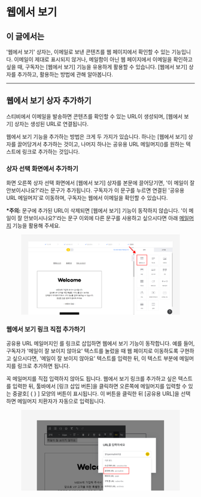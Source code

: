 # 웹에서 보기

## 이 글에서는

'웹에서 보기' 상자는, 이메일로 보낸 콘텐츠를 웹 페이지에서 확인할 수 있는 기능입니다. 이메일이 제대로 표시되지 않거나, 메일함이 아닌 웹 페이지에서 이메일을 확인하고 싶을 때, 구독자는 \[웹에서 보기] 기능을 유용하게 활용할 수 있습니다. \[웹에서 보기] 상자를 추가하고, 활용하는 방법에 관해 알아봅니다.

***

## 웹에서 보기 상자 추가하기

스티비에서 이메일을 발송하면 콘텐츠를 확인할 수 있는 URL이 생성되며, \[웹에서 보기] 상자는 생성된 URL로 연결됩니다.&#x20;

웹에서 보기 기능을 추가하는 방법은 크게 두 가지가 있습니다. 하나는 \[웹에서 보기] 상자를 끌어당겨서 추가하는 것이고, 나머지 하나는  공유용 URL 메일머지($%permalink%$)를 원하는 텍스트에 링크로 추가하는 것입니다.



### 상자 선택 화면에서 추가하기

화면 오른쪽 상자 선택 화면에서 \[웹에서 보기] 상자를 본문에 끌어당기면, '이 메일이 잘 안보이시나요?'라는 문구가 추가됩니다. 구독자가 이 문구를 누르면 연결된 '공유용 URL 메일머지'로 이동하며, 구독자는 웹에서 이메일을 확인할 수 있습니다.

**\*주의:** 문구에 추가된 URL이 삭제되면 \[웹에서 보기] 기능이 동작하지 않습니다. '이 메일이 잘 안보이시나요?'라는 문구 이외에 다른 문구를 사용하고 싶으시다면 아래 [메일머지](undefined.md#undefined-3) 기능을 활용해 주세요.

<figure><img src="../../../.gitbook/assets/웹에서 보기.png" alt=""><figcaption></figcaption></figure>



### 웹에서 보기 링크 직접 추가하기

공유용 URL 메일머지인 $%permalink%$ 를 링크로 삽입하면 웹에서 보기 기능이 동작합니다. 예를 들어, 구독자가 '메일이 잘 보이지 않아요' 텍스트를 눌렀을 때 웹 페이지로 이동하도록 구현하고 싶으시다면, '메일이 잘 보이지 않아요' 텍스트를 입력한 뒤, 이 텍스트 부분에 $%permalink%$ 메일머지를 링크로 추가하면 됩니다.

꼭 메일머지를 직접 입력하지 않아도 됩니다. 웹에서 보기 링크를 추가하고 싶은 텍스트를 입력한 뒤, 툴바에서 \[링크 삽입 버튼]을 클릭하면 오른쪽에 메일머지를 입력할 수 있는 중괄호\[ { } ] 모양의 버튼이 표시됩니다. 이 버튼을 클릭한 뒤 \[공유용 URL]을 선택하면 메일머지 치환자가 자동으로 입력됩니다.

<figure><img src="../../../.gitbook/assets/메일머지 (1).png" alt=""><figcaption></figcaption></figure>
